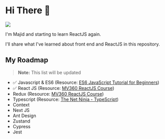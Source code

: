 # Hi There 👋
![](https://i.giphy.com/media/Vbtc9VG51NtzT1Qnv1/giphy.webp)
<p>
  I'm Majid and starting to learn ReactJS again.
</p>
<p>
I'll share what I've learned about front end and ReactJS in this repository.
</p>

## My Roadmap
> **Note:** This list will be updated

- ✅ Javascript & ES6 </span> (Resource: [ES6 JavaScript Tutorial for Beginners](https://www.youtube.com/watch?v=uaBNBWwjzV8))
- ✅ React JS (Resource: [MV360 ReactJS Course](https://mv360.pro/courses/2/%D8%A2%D9%85%D9%88%D8%B2%D8%B4-%DA%A9%D8%A7%D9%85%D9%84-%D8%B1%DB%8C-%D8%A7%DA%A9%D8%AA-react-%D9%88-Redux))
- Redux (Resource: [MV360 ReactJS Course](https://mv360.pro/courses/2/%D8%A2%D9%85%D9%88%D8%B2%D8%B4-%DA%A9%D8%A7%D9%85%D9%84-%D8%B1%DB%8C-%D8%A7%DA%A9%D8%AA-react-%D9%88-Redux))
- Typescript (Resource: [The Net Ninja - TypeScript](https://youtu.be/2pZmKW9-I_k))
- Context
- Next JS
- Ant Design
- Zustand
- Cypress
- Jest
